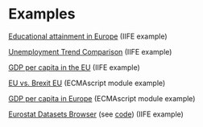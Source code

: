 # Examples

[Educational attainment in Europe](https://bl.ocks.org/badosa/1a0bd5c16fda60dfce685a35344c265f) (IIFE example)

[Unemployment Trend Comparison](https://bl.ocks.org/badosa/ea20fed156ac8cf05b9054f4fa130d75) (IIFE example)

[GDP per capita in the EU](https://bl.ocks.org/badosa/54a79252883ab2c5a1fb788e9d98c200) (IIFE example)

[EU vs. Brexit EU](https://bl.ocks.org/badosa/9378c6dd14a6e893a170872442ef1c5c) (ECMAscript module example)

[GDP per capita in Europe](https://bl.ocks.org/badosa/a5f33fdf0509ad850fa915c586ea8780) (ECMAscript module example)

[Eurostat Datasets Browser](https://jsonstat.github.io/euro/) (see [code](https://github.com/jsonstat/euro/blob/gh-pages/index.max.js)) (IIFE example)
